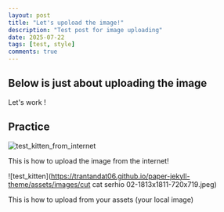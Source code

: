 ```yaml
---
layout: post
title: "Let's upoload the image!"
description: "Test post for image uploading"
date: 2025-07-22
tags: [test, style]
comments: true
---
```


Below is just about uploading the image
---
Let's work !


## Practice

![test_kitten_from_internet](https://media.4-paws.org/d/2/5/f/d25ff020556e4b5eae747c55576f3b50886c0b90/cut%20cat%20serhio%2002-1813x1811-720x719.jpg)

This is how to upload the image from the internet!

![test_kitten](https://trantandat06.github.io/paper-jekyll-theme/assets/images/cut cat serhio 02-1813x1811-720x719.jpeg)

This is how to upload from your assets (your local image)

